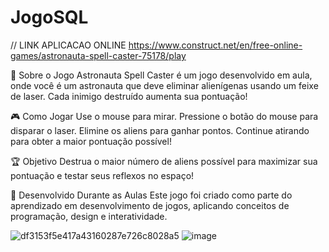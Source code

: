 # JogoSQL

// LINK APLICACAO ONLINE
https://www.construct.net/en/free-online-games/astronauta-spell-caster-75178/play

📌 Sobre o Jogo
Astronauta Spell Caster é um jogo desenvolvido em aula, onde você é um astronauta que deve eliminar alienígenas usando um feixe de laser. Cada inimigo destruído aumenta sua pontuação!

🎮 Como Jogar
Use o mouse para mirar.
Pressione o botão do mouse para disparar o laser.
Elimine os aliens para ganhar pontos.
Continue atirando para obter a maior pontuação possível!

🏆 Objetivo
Destrua o maior número de aliens possível para maximizar sua pontuação e testar seus reflexos no espaço!

📌 Desenvolvido Durante as Aulas
Este jogo foi criado como parte do aprendizado em desenvolvimento de jogos, aplicando conceitos de programação, design e interatividade.

![df3153f5e417a43160287e726c8028a5](https://github.com/user-attachments/assets/29451917-e97c-40ed-bab0-6f3080d93530)
![image](https://github.com/user-attachments/assets/7a14501e-01ac-4438-b215-f432a32331b0)
